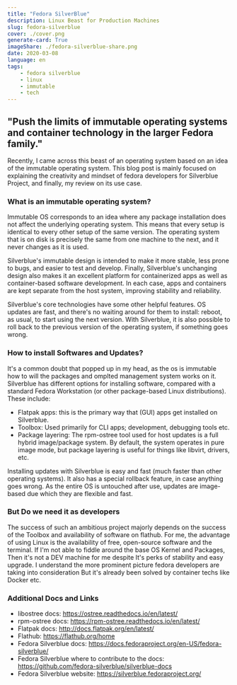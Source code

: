 ```yaml
---
title: "Fedora SilverBlue"
description: Linux Beast for Production Machines
slug: fedora-silverblue
cover: ./cover.png
generate-card: True
imageShare: ./fedora-silverblue-share.png
date: 2020-03-08
language: en
tags:
    - fedora silverblue
    - linux
    - immutable
    - tech
---
```



## "Push the limits of immutable operating systems and container technology in the larger Fedora family."

Recently, I came across this beast of an operating system based on an idea of the immutable operating system.
This blog post is mainly focused on explaining the creativity and mindset of fedora developers for Silverblue Project, and finally, my review on its use case.

### What is an immutable operating system?
Immutable OS corresponds to an idea where any package installation does not affect the underlying operating system.
This means that every setup is identical to every other setup of the same version. The operating system that is on disk is precisely the same from one machine to the next, and it never changes as it is used.

Silverblue's immutable design is intended to make it more stable, less prone to bugs, and easier to test and develop. Finally, Silverblue's unchanging design also makes it an excellent platform for containerized apps as well as container-based software development. In each case, apps and containers are kept separate from the host system, improving stability and reliability.

Silverblue's core technologies have some other helpful features. OS updates are fast, and there's no waiting around for them to install: reboot, as usual, to start using the next version. With Silverblue, it is also possible to roll back to the previous version of the operating system, if something goes wrong.

### How to install Softwares and Updates?
It's a common doubt that popped up in my head, as the os is immutable how to will the packages and omplted management system works on it.
Silverblue has different options for installing software, compared with a standard Fedora Workstation (or other package-based Linux distributions). These include:

- Flatpak apps: this is the primary way that (GUI) apps get installed on Silverblue.
- Toolbox: Used primarily for CLI apps; development, debugging tools etc.
- Package layering: The rpm-ostree tool used for host updates is a full hybrid image/package system. By default, the system operates in pure image mode, but package layering is useful for things like libvirt, drivers, etc.

Installing updates with Silverblue is easy and fast (much faster than other operating systems). It also has a special rollback feature, in case anything goes wrong. As the entire OS is untouched after use, updates are image-based due which they are flexible and fast.

### But Do we need it as developers

The success of such an ambitious project majorly depends on the success of the Toolbox and availability of software on flathub.
For me, the advantage of using Linux is the availability of free, open-source software and the terminal. If I'm not able to fiddle around the base OS Kernel and Packages, Then it's not a DEV machine for me despite It's perks of stability and easy upgrade. I understand the more prominent picture fedora developers are taking into consideration But it's already been solved by container techs like Docker etc.

### Additional Docs and Links

- libostree docs: https://ostree.readthedocs.io/en/latest/ 
- rpm-ostree docs: https://rpm-ostree.readthedocs.io/en/latest/
- Flatpak docs: http://docs.flatpak.org/en/latest/
- Flathub: https://flathub.org/home
- Fedora Silverblue docs: https://docs.fedoraproject.org/en-US/fedora-silverblue/
- Fedora Silverblue where to contribute to the docs: https://github.com/fedora-silverblue/silverblue-docs
- Fedora Silverblue website: https://silverblue.fedoraproject.org/